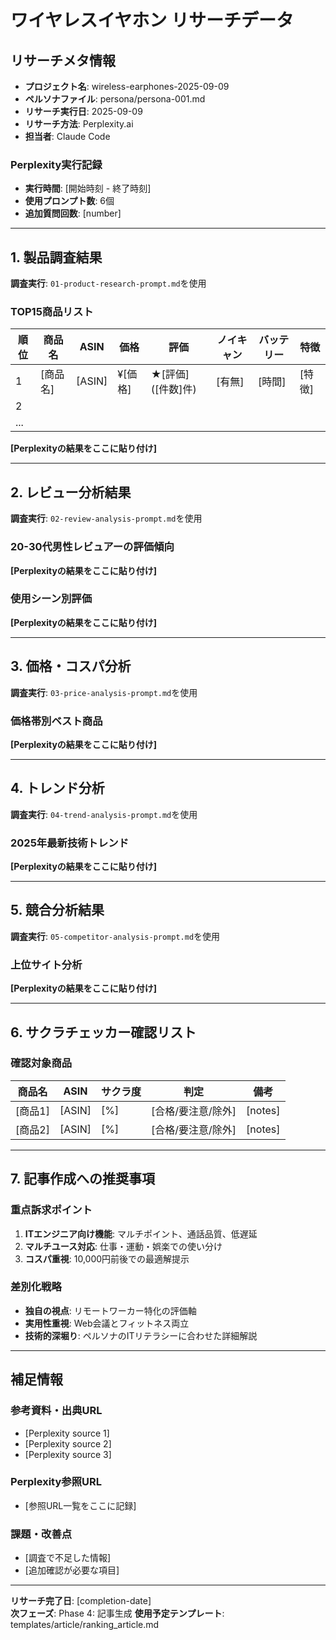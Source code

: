 # ワイヤレスイヤホン リサーチデータ

## リサーチメタ情報

- **プロジェクト名**: wireless-earphones-2025-09-09
- **ペルソナファイル**: persona/persona-001.md
- **リサーチ実行日**: 2025-09-09
- **リサーチ方法**: Perplexity.ai
- **担当者**: Claude Code

### Perplexity実行記録
- **実行時間**: [開始時刻 - 終了時刻]
- **使用プロンプト数**: 6個
- **追加質問回数**: [number]

---

## 1. 製品調査結果

**調査実行**: `01-product-research-prompt.md`を使用

### TOP15商品リスト

| 順位 | 商品名 | ASIN | 価格 | 評価 | ノイキャン | バッテリー | 特徴 |
|------|--------|------|------|------|----------|------------|------|
| 1 | [商品名] | [ASIN] | ¥[価格] | ★[評価] ([件数]件) | [有無] | [時間] | [特徴] |
| 2 | | | | | | | |
| ... | | | | | | | |

**[Perplexityの結果をここに貼り付け]**

---

## 2. レビュー分析結果

**調査実行**: `02-review-analysis-prompt.md`を使用

### 20-30代男性レビュアーの評価傾向

**[Perplexityの結果をここに貼り付け]**

### 使用シーン別評価

**[Perplexityの結果をここに貼り付け]**

---

## 3. 価格・コスパ分析

**調査実行**: `03-price-analysis-prompt.md`を使用

### 価格帯別ベスト商品

**[Perplexityの結果をここに貼り付け]**

---

## 4. トレンド分析

**調査実行**: `04-trend-analysis-prompt.md`を使用

### 2025年最新技術トレンド

**[Perplexityの結果をここに貼り付け]**

---

## 5. 競合分析結果

**調査実行**: `05-competitor-analysis-prompt.md`を使用

### 上位サイト分析

**[Perplexityの結果をここに貼り付け]**

---

## 6. サクラチェッカー確認リスト

### 確認対象商品

| 商品名 | ASIN | サクラ度 | 判定 | 備考 |
|--------|------|---------|------|------|
| [商品1] | [ASIN] | [%] | [合格/要注意/除外] | [notes] |
| [商品2] | [ASIN] | [%] | [合格/要注意/除外] | [notes] |

---

## 7. 記事作成への推奨事項

### 重点訴求ポイント
1. **ITエンジニア向け機能**: マルチポイント、通話品質、低遅延
2. **マルチユース対応**: 仕事・運動・娯楽での使い分け
3. **コスパ重視**: 10,000円前後での最適解提示

### 差別化戦略
- **独自の視点**: リモートワーカー特化の評価軸
- **実用性重視**: Web会議とフィットネス両立
- **技術的深堀り**: ペルソナのITリテラシーに合わせた詳細解説

---

## 補足情報

### 参考資料・出典URL
- [Perplexity source 1]
- [Perplexity source 2]
- [Perplexity source 3]

### Perplexity参照URL
- [参照URL一覧をここに記録]

### 課題・改善点
- [調査で不足した情報]
- [追加確認が必要な項目]

---

**リサーチ完了日**: [completion-date]  
**次フェーズ**: Phase 4: 記事生成
**使用予定テンプレート**: templates/article/ranking_article.md